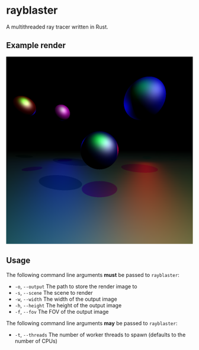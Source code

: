 # rayblaster
A multithreaded ray tracer written in Rust.

## Example render
![Image](spheres.png)

## Usage
The following command line arguments **must** be passed to ```rayblaster```:
-  ```-o```, ```--output``` The path to store the render image to
-  ```-s```, ```--scene``` The scene to render
-  ```-w```, ```--width``` The width of the output image
-  ```-h```, ```--height``` The height of the output image
-  ```-f```, ```--fov``` The FOV of the output image

The following command line arguments **may** be passed to ```rayblaster```:
- ```-t```, ```--threads``` The number of worker threads to spawn (defaults to
  the number of CPUs)
